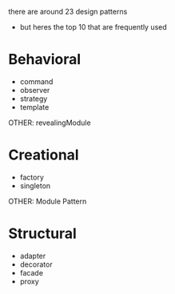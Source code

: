 there are around 23 design patterns
- but heres the top 10 that are frequently used

# Behavioral
  - command
  - observer
  - strategy
  - template

  OTHER: revealingModule

# Creational
  - factory 
  - singleton

  OTHER: Module Pattern 

# Structural
  - adapter
  - decorator
  - facade
  - proxy